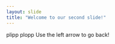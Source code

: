 ```yaml
---
layout: slide
title: "Welcome to our second slide!"
---
```

plipp plopp
Use the left arrow to go back!
